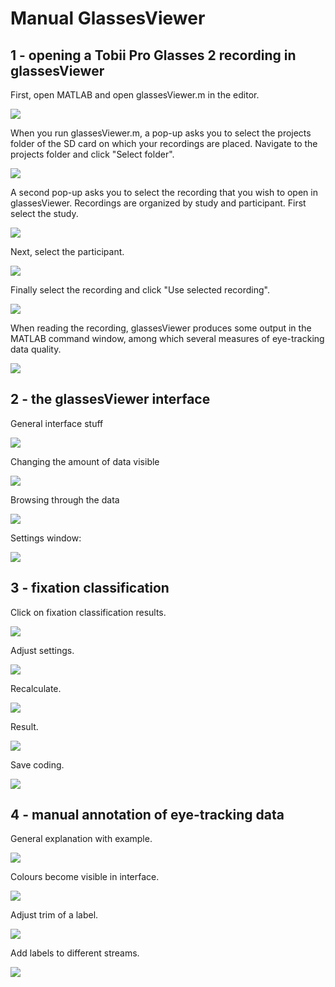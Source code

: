 # Manual GlassesViewer

## 1 - opening a Tobii Pro Glasses 2 recording in glassesViewer

First, open MATLAB and open glassesViewer.m in the editor.

![](screenshots/001.png)

When you run glassesViewer.m, a pop-up asks you to select the projects folder of the SD card on which your recordings are placed. Navigate to the projects folder and click "Select folder".

![](screenshots/002.png)

A second pop-up asks you to select the recording that you wish to open in glassesViewer. Recordings are organized by study and participant. First select the study.

![](screenshots/003.png)

Next, select the participant.

![](screenshots/004.png)

Finally select the recording and click "Use selected recording".

![](screenshots/005.png)

When reading the recording, glassesViewer produces some output in the MATLAB command window, among which several measures of eye-tracking data quality.

![](screenshots/006.png)

## 2 - the glassesViewer interface

General interface stuff

![](screenshots/007.png)

Changing the amount of data visible

![](screenshots/008.png)

Browsing through the data

![](screenshots/009.png)

Settings window:

![](screenshots/019.png)

## 3 - fixation classification

Click on fixation classification results.

![](screenshots/010.png)

Adjust settings.

![](screenshots/011.png)

Recalculate.

![](screenshots/012.png)

Result.

![](screenshots/013.png)

Save coding.

![](screenshots/014.png)

## 4 - manual annotation of eye-tracking data

General explanation with example.

![](screenshots/015.png)

Colours become visible in interface.

![](screenshots/016.png)

Adjust trim of a label.

![](screenshots/017.png)

Add labels to different streams.

![](screenshots/018.png)